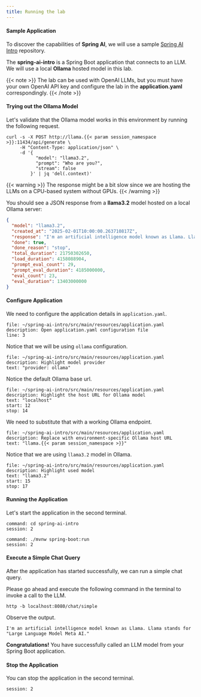 ```yaml
---
title: Running the lab
---
```


#### Sample Application

To discover the capabilities of **Spring AI**, we will use a sample
[Spring AI Intro](https://github.com/nevenc/spring-ai-intro) repository.

The **spring-ai-intro** is a Spring Boot application that connects to an LLM.
We will use a local **Ollama** hosted model in this lab.

{{< note >}}
The lab can be used with OpenAI LLMs, but you must have your own OpenAI API key
and configure the lab in the **application.yaml** correspondingly.
{{< /note >}}

#### Trying out the Ollama Model

Let's validate that the Ollama model works in this environment by running the following request.
```execute
curl -s -X POST http://llama.{{< param session_namespace >}}:11434/api/generate \
     -H "Content-Type: application/json" \
     -d '{
           "model": "llama3.2",
           "prompt": "Who are you?",
           "stream": false
         }' | jq 'del(.context)'
```

{{< warning >}}
The response might be a bit slow since we are hosting the LLMs on a CPU-based system without GPUs.
{{< /warning >}}

You should see a JSON response from a **llama3.2** model hosted on a local Ollama server:

```json
{
  "model": "llama3.2",
  "created_at": "2025-02-01T10:00:00.263710817Z",
  "response": "I'm an artificial intelligence model known as Llama. Llama stands for \"Large Language Model Meta AI.\"",
  "done": true,
  "done_reason": "stop",
  "total_duration": 21750302650,
  "load_duration": 4158088904,
  "prompt_eval_count": 29,
  "prompt_eval_duration": 4185000000,
  "eval_count": 23,
  "eval_duration": 13403000000
}
```

#### Configure Application

We need to configure the application details in `application.yaml`.

```editor:open-file
file: ~/spring-ai-intro/src/main/resources/application.yaml
description: Open application.yaml configuration file
line: 3
```

Notice that we will be using `ollama` configuration.
```editor:select-matching-text
file: ~/spring-ai-intro/src/main/resources/application.yaml
description: Highlight model provider
text: "provider: ollama"
```

Notice the default Ollama base url.
```editor:select-matching-text
file: ~/spring-ai-intro/src/main/resources/application.yaml
description: Highlight the host URL for Ollama model 
text: "localhost"
start: 12
stop: 14
```

We need to substitute that with a working Ollama endpoint.
```editor:replace-text-selection
file: ~/spring-ai-intro/src/main/resources/application.yaml
description: Replace with environment-specific Ollama host URL
text: "llama.{{< param session_namespace >}}"
```

Notice that we are using `llama3.2` model in Ollama.
```editor:select-matching-text
file: ~/spring-ai-intro/src/main/resources/application.yaml
description: Highlight used model
text: "llama3.2"
start: 15
stop: 17
```

#### Running the Application

Let's start the application in the second terminal.
```terminal:execute
command: cd spring-ai-intro
session: 2
```

```terminal:execute
command: ./mvnw spring-boot:run
session: 2
```

#### Execute a Simple Chat Query

After the application has started successfully, we can run a simple chat query. 

Please go ahead and execute the following command in the terminal to invoke a call to the LLM.
```execute
http -b localhost:8080/chat/simple
```

Observe the output.
```
I'm an artificial intelligence model known as Llama. Llama stands for "Large Language Model Meta AI."
```

**Congratulations!** You have successfully called an LLM model from your Spring Boot application.

#### Stop the Application

You can stop the application in the second terminal.
```terminal:interrupt
session: 2
```
